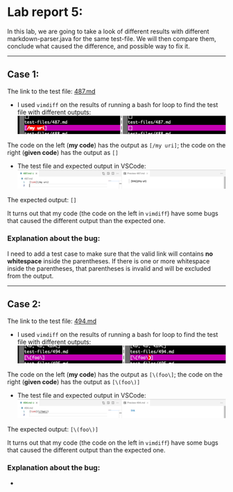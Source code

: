 # Lab report 5:
In this lab, we are going to take a look of different results with different markdown-parser.java for the same test-file. We will then compare them, conclude what caused the difference, and possible way to fix it.

---

## Case 1:
The link to the test file: [487.md](https://github.com/nidhidhamnani/markdown-parser/blob/main/test-files/487.md)

- I used ```vimdiff``` on the results of running a bash for loop to find the test file with different outputs: ![image_case_1_1](487_difference.png)

The code on the left (**my code**) has the output as ```[/my uri]```; the code on the right (**given code**) has the output as ```[]```

- The test file and expected output in VSCode: ![image_case_1_2](487_expected.png)

The expected output: ```[]```

It turns out that my code (the code on the left in ```vimdiff```) have some bugs that caused the different output than the expected one.

### Explanation about the **bug**:
I need to add a test case to make sure that the valid link will contains **no whitespace** inside the parentheses. If there is one or more whitespace inside the parentheses, that parentheses is invalid and will be excluded from the output.

---

## Case 2:
The link to the test file: [494.md](https://github.com/nidhidhamnani/markdown-parser/blob/main/test-files/494.md)

- I used ```vimdiff``` on the results of running a bash for loop to find the test file with different outputs: ![image_case_2_1](494_difference.png)

The code on the left (**my code**) has the output as ```[\(foo\]```; the code on the right (**given code**) has the output as ```[\(foo\)]```

- The test file and expected output in VSCode: ![image_case_2_2](494_expected.png)

The expected output: ```[\(foo\)]```

It turns out that my code (the code on the left in ```vimdiff```) have some bugs that caused the different output than the expected one.

### Explanation about the **bug**:
- 
